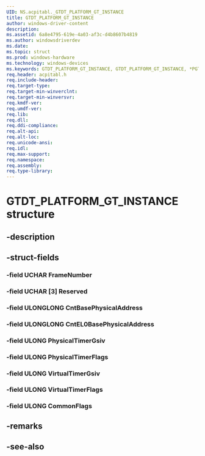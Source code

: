 ```yaml
---
UID: NS.acpitabl._GTDT_PLATFORM_GT_INSTANCE
title: GTDT_PLATFORM_GT_INSTANCE
author: windows-driver-content
description: 
ms.assetid: 6a8e4795-619e-4a03-af3c-d4b8607b4819
ms.author: windowsdriverdev
ms.date: 
ms.topic: struct
ms.prod: windows-hardware
ms.technology: windows-devices
ms.keywords: GTDT_PLATFORM_GT_INSTANCE, GTDT_PLATFORM_GT_INSTANCE, *PGTDT_PLATFORM_GT_INSTANCE
req.header: acpitabl.h
req.include-header:
req.target-type:
req.target-min-winverclnt:
req.target-min-winversvr:
req.kmdf-ver:
req.umdf-ver:
req.lib:
req.dll:
req.ddi-compliance:
req.alt-api:
req.alt-loc:
req.unicode-ansi:
req.idl:
req.max-support:
req.namespace:
req.assembly:
req.type-library:
---
```


# GTDT_PLATFORM_GT_INSTANCE structure

## -description



## -struct-fields

### -field UCHAR FrameNumber			
 	
### -field UCHAR [3] Reserved			
 	
### -field ULONGLONG CntBasePhysicalAddress			
 	
### -field ULONGLONG CntEL0BasePhysicalAddress			
 	
### -field ULONG PhysicalTimerGsiv			
 	
### -field ULONG PhysicalTimerFlags			
 	
### -field ULONG VirtualTimerGsiv			
 	
### -field ULONG VirtualTimerFlags			
 	
### -field ULONG CommonFlags			
 	
## -remarks

## -see-also